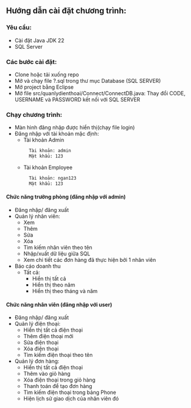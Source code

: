 ﻿## Hướng dẫn cài đặt chương trình:
### Yêu cầu: 
- Cài đặt Java JDK 22
- SQL Server

### Các bước cài đặt:
- Clone hoặc tải xuống repo
- Mở và chạy file ?.sql trong thư mục Database (SQL SERVER)
- Mở project bằng Eclipse
- Mở file src/quanlydienthoai/Connect/ConnectDB.java: Thay đổi CODE, USERNAME và PASSWORD kết nối với SQL SERVER

### Chạy chương trình:
- Màn hình đăng nhập được hiển thị(chạy file login)
- Đăng nhập với tài khoản mặc định:
  * Tài khoản Admin
    ``` bash
      Tài khoản: admin
      Mật khẩu: 123
    ```
  * Tài khoản Employee
    ``` bash
      Tài khoản: ngan123
      Mật khẩu: 123
    ```

#### Chức năng trưởng phòng (đăng nhập với admin)
- Đăng nhập/ đăng xuất
- Quản lý nhân viên:
  * Xem
  * Thêm
  * Sửa 
  * Xóa
  * Tìm kiếm nhân viên theo tên
  * Nhập/xuất dữ liệu giữa SQL 
  * Xem chi tiết các đơn hàng đã thực hiện bởi 1 nhân viên
- Báo cáo doanh thu
  * Tất cả:
    * Hiển thị tất cả
    * Hiển thị theo năm
    * Hiển thị theo tháng và năm

#### Chức năng nhân viên (đăng nhập với user)
- Đăng nhập/ đăng xuất
- Quản lý điện thoại:
  * Hiển thị tất cả điện thoại
  * Thêm điện thoại mới
  * Sửa điện thoại
  * Xóa điện thoại
  * Tìm kiếm điện thoại theo tên 
- Quản lý đơn hàng:
  * Hiển thị tất cả điện thoại
  * Thêm vào giỏ hàng
  * Xóa điện thoại trong giỏ hàng
  * Thanh toán để tạo đơn hàng
  * Tìm kiếm điện thoại trong bảng Phone
  * Hiện lịch sử giao dịch của nhân viên đó
